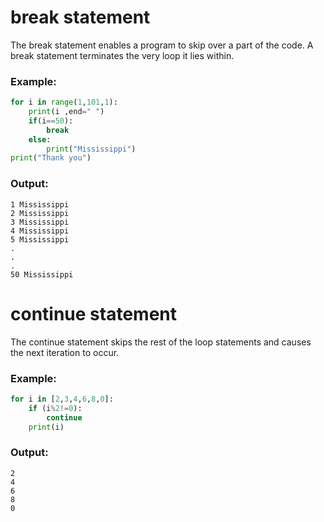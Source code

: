 # break statement

The break statement enables a program to skip over a part of the code. A break statement terminates the very loop it lies within.

### Example:

```Python
for i in range(1,101,1):
    print(i ,end=" ")
    if(i==50):
        break
    else:
        print("Mississippi")
print("Thank you")
```

### Output:

```Output
1 Mississippi
2 Mississippi
3 Mississippi
4 Mississippi
5 Mississippi
.
.
.
50 Mississippi
```

# continue statement

The continue statement skips the rest of the loop statements and causes the next iteration to occur.

### Example:

```Python
for i in [2,3,4,6,8,0]:
    if (i%2!=0):
        continue
    print(i)
```

### Output:

```Output
2
4
6
8
0
```
